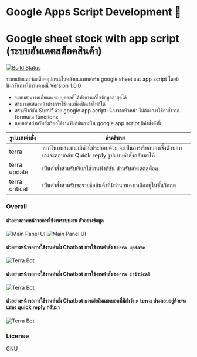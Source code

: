 # Google Apps Script Development 💯

# Google sheet stock with app script (ระบบอัพเดตสต็อคสินค้า)

[![Build Status](https://travis-ci.org/joemccann/dillinger.svg?branch=master)](https://travis-ci.org/joemccann/dillinger)

ระบบเบิกและจัดสต็อคอุปกรณ์ในคลังบนแพทฟอร์ม google sheet และ app script โดยมีฟังก์ชันการใช้งานตามนี้ Version 1.0.0

  - ระบบสามารถเก็บและระบุบุคคลที่ได้ทำการแก้ไขข้อมูลล่าสุดได้
  - สามารถแสดงหน้าต่างการใช้งานเมื่อเปิดเข้าไฟล์ได้
  - สร้างฟังก์ชัน SumIf ด้วย google app acript เนื่องจากหัวหน้า ไม่ต้องการใช้คำสั่งจาก formura functions
  - แชทบอทสำหรับสั่งเรียกใช้งานฟังก์ชันภายใน google app script มีคำสั่งดังนี้

รูปแบบคำสั่ง | คำอธิบาย
------------ | -------------
terra | หากในบทสนทนามีคำนี้ประกอบด้วย จะเป็นการเรียกบอทซึ่งตัวบอทเองจะตอบกลับ Quick reply รูปแบบคำสั่งกลับมาให้
terra update | เป็นคำสั่งสำหรับเรียกใช้งานฟังก์ชัน สำหรับอัพเดตสต็อค
terra critical | เป็นคำสั่งสำหรับขอรายชื่อสินค้าที่มีจำนวนคงเหลืออยู่ในขั้นวิกฤต 


### Overall
#### ตัวอย่างภาพหน้าจอการใช้งานระบบงาน ตัวอย่างข้อมูล
![Main Panel UI](https://github.com/ggafiled/googlesheet_appscript_stock_update/blob/master/img/googlesheet_html_appscript_project_check_stock.PNG)
![Main Panel UI](https://github.com/ggafiled/googlesheet_appscript_stock_update/blob/master/img/googlesheet_html_appscript_project_check_stock02.PNG)

#### ตัวอย่างหน้าจอการใช้งานคำสั่ง Chatbot การใช้งานคำสั่ง `terra update`
![Terra Bot](https://github.com/ggafiled/googlesheet_appscript_stock_update/blob/master/img/terra-bot-01.jpg)
#### ตัวอย่างหน้าจอการใช้งานคำสั่ง Chatbot การใช้งานคำสั่ง `terra critical`
![Terra Bot](https://github.com/ggafiled/googlesheet_appscript_stock_update/blob/master/img/terra-bot-02.jpg)
#### ตัวอย่างหน้าจอการใช้งานคำสั่ง Chatbot การเอ่ยถึงแชทบอทที่มีคำว่า > terra ประกอบอยู่ด้วยจะแสดง quick reply กลับมา
![Terra Bot](https://github.com/ggafiled/googlesheet_appscript_stock_update/blob/master/img/terra-bot-03.jpg)

### License
GNU

